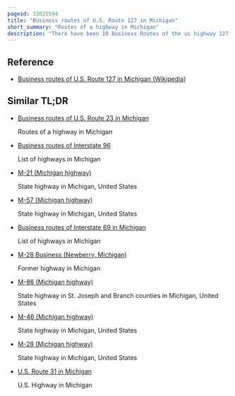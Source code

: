 ```yaml
---
pageid: 33025594
title: "Business routes of U.S. Route 127 in Michigan"
short_summary: "Routes of a highway in Michigan"
description: "There have been 10 Business Routes of the us highway 127 in the State of Michigan. The Business Routes are all Sections of State Trunkline Highway which run through the central Business Districts of their respective Towns connecting them with the mainline Highway outside the downtown Areas. These various Business Routes were formerly Part of the Route of us highway127 or its Predecessor in central Michigan us27 before the Construction of Highway Bypasses. The southern two, in Jackson and Mason were previously Parts of Us 127, while seven of the northern eight were originally Part of Us 27, a Highway which was replaced on its northern End by Us 127 in 2002. The Business Loop through Alma was once numbered Us27A."
---
```


## Reference

- [Business routes of U.S. Route 127 in Michigan (Wikipedia)](https://en.wikipedia.org/?curid=33025594)

## Similar TL;DR

- [Business routes of U.S. Route 23 in Michigan](/tldr/en/business-routes-of-us-route-23-in-michigan)

  Routes of a highway in Michigan

- [Business routes of Interstate 96](/tldr/en/business-routes-of-interstate-96)

  List of highways in Michigan

- [M-21 (Michigan highway)](/tldr/en/m-21-michigan-highway)

  State highway in Michigan, United States

- [M-57 (Michigan highway)](/tldr/en/m-57-michigan-highway)

  State highway in Michigan, United States

- [Business routes of Interstate 69 in Michigan](/tldr/en/business-routes-of-interstate-69-in-michigan)

  List of highways in Michigan

- [M-28 Business (Newberry, Michigan)](/tldr/en/m-28-business-newberry-michigan)

  Former highway in Michigan

- [M-86 (Michigan highway)](/tldr/en/m-86-michigan-highway)

  State highway in St. Joseph and Branch counties in Michigan, United States

- [M-46 (Michigan highway)](/tldr/en/m-46-michigan-highway)

  State highway in Michigan, United States

- [M-28 (Michigan highway)](/tldr/en/m-28-michigan-highway)

  State highway in Michigan, United States

- [U.S. Route 31 in Michigan](/tldr/en/us-route-31-in-michigan)

  U.S. Highway in Michigan
